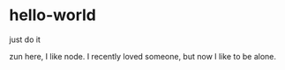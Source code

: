 # hello-world
just do it

zun here, I like node.
I recently loved someone, but now I like to be alone.
